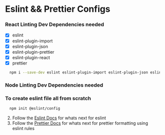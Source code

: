 # Eslint && Prettier Configs

### React Linting Dev Dependencies needed

- [x] eslint
- [x] eslint-plugin-import
- [x] eslint-plugin-json
- [x] eslint-plugin-prettier
- [x] eslint-plugin-react
- [x] prettier

```sh
  npm i --save-dev eslint eslint-plugin-import eslint-plugin-json eslint-plugin-prettier eslint-plugin-react prettier 
```

### Node Linting Dev Dependencies needed

### To create eslint file all from scratch

```sh 
  npm init @eslint/config 
```
2. Follow the [Eslint Docs](https://eslint.org/docs/latest/user-guide/getting-started) for whats next for eslint
3. Follow the [Prettier Docs](https://prettier.io/docs/en/configuration.html) for whats next for prettier formatting using eslint rules
